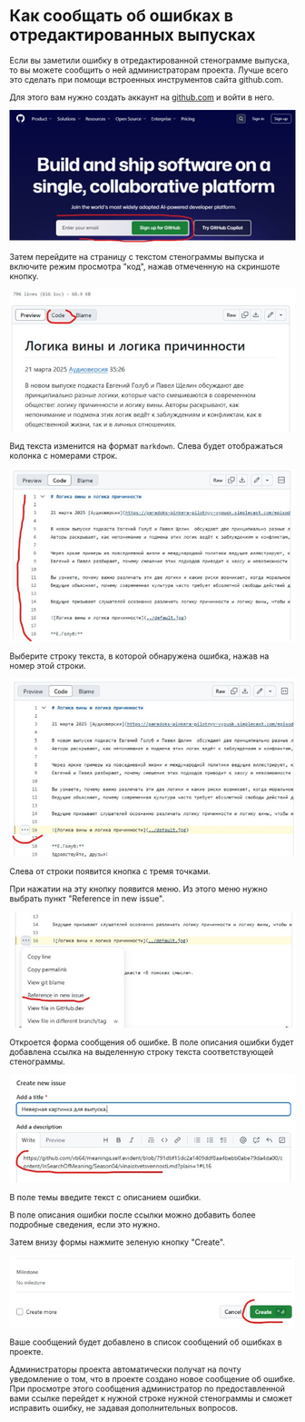 # Как сообщать об ошибках в отредактированных выпусках

Если вы заметили ошибку в отредактированной стенограмме выпуска, то вы можете сообщить о ней администраторам проекта.
Лучше всего это сделать при помощи встроенных инструментов сайта github.com.

Для этого вам нужно создать аккаунт на [github.com](https://github.com) и войти в него.

![Регистрация в GitHub](github_signup.jpg)

Затем перейдите на страницу с текстом стенограммы выпуска и включите режим просмотра "код", нажав отмеченную на скриншоте кнопку.

![Выбор стенограммы](err_report_01.jpg)

Вид текста изменится на формат `markdown`. Слева будет отображаться колонка с номерами строк.

![Режим кода стенограммы](err_report_02.jpg)

Выберите строку текста, в которой обнаружена ошибка, нажав на номер этой строки.

![Выбор строки стенограммы](err_report_03.jpg)

Слева от строки появится кнопка с тремя точками.

При нажатии на эту кнопку появится меню. Из этого меню нужно выбрать пункт "Reference in new issue".

![Выбов из меню строки](err_report_04.jpg)

Откроется форма сообщения об ошибке. В поле описания ошибки будет добавлена ссылка на выделенную строку текста соответствующей стенограммы.

![Форма сообщения об ошибке](err_report_05.jpg)

В поле темы введите текст с описанием ошибки.

В поле описания ошибки после ссылки можно добавить более подробные сведения, если это нужно.

Затем внизу формы нажмите зеленую кнопку "Create".

![Создание сообщения об ошибке](err_report_06.jpg)

Ваше сообщений будет добавлено в список сообщений об ошибках в проекте.

Администраторы проекта автоматически получат на почту уведомление о том, что в проекте создано новое сообщение об ошибке.
При просмотре этого сообщения администратор по предоставленной вами ссылке перейдет к нужной строке нужной стенограммы и сможет исправить ошибку, не задавая дополнительных вопросов.
